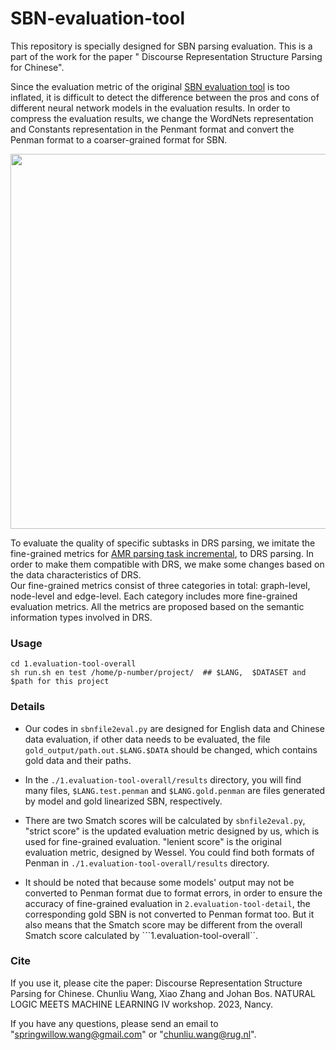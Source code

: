 # SBN-evaluation-tool
This repository is specially designed for SBN parsing evaluation. This is a part of the work for the paper " Discourse Representation Structure Parsing for Chinese".

Since the evaluation metric of the original [SBN evaluation tool](https://github.com/WPoelman/ud-boxer) is too inflated, it is difficult to detect the difference between the pros and cons of different neural network models in the evaluation results.
In order to compress the evaluation results, we change the WordNets representation and Constants representation in the Penmant format and convert the Penman format to a coarser-grained format for SBN. 

<img src="https://github.com/wangchunliu/SBN-evaluation-tool/blob/main/penman_format.png" width="600px">

To evaluate the quality of specific subtasks in DRS parsing, we imitate the fine-grained metrics for [AMR parsing task incremental](https://github.com/mdtux89/amr-evaluation), to DRS parsing. 
In order to make them compatible with DRS, we make some changes based on the data characteristics of DRS.  
Our fine-grained metrics consist of three categories in total: graph-level, node-level and edge-level. 
Each category includes more fine-grained evaluation metrics. All the metrics are proposed based on the semantic information types involved in DRS.


### Usage
```
cd 1.evaluation-tool-overall
sh run.sh en test /home/p-number/project/  ## $LANG,  $DATASET and $path for this project
```
### Details

- Our codes in ```sbnfile2eval.py``` are designed for English data and Chinese data evaluation, if other data needs to be evaluated, the file ```gold_output/path.out.$LANG.$DATA``` should be changed, which contains gold data and their paths. 

- In the ```./1.evaluation-tool-overall/results``` directory, you will find many files, ```$LANG.test.penman``` and ```$LANG.gold.penman``` are files generated by model and gold linearized SBN, respectively. 

- There are two Smatch scores will be calculated by ```sbnfile2eval.py```, "strict score" is the updated evaluation metric designed by us, which is used for fine-grained evaluation. "lenient score" is the original evaluation metric, designed by Wessel. You could find both formats of Penman in ```./1.evaluation-tool-overall/results``` directory.

- It should be noted that because some models' output may not be converted to Penman format due to format errors, in order to ensure the accuracy of fine-grained evaluation in ```2.evaluation-tool-detail```, the corresponding gold SBN is not converted to Penman format too. But it also means that the Smatch score may be different from the overall Smatch score calculated by ```1.evaluation-tool-overall``.

### Cite
If you use it, please cite the paper: Discourse Representation Structure Parsing for Chinese. Chunliu Wang, Xiao Zhang and Johan Bos. NATURAL LOGIC MEETS MACHINE LEARNING IV workshop. 2023, Nancy.

If you have any questions, please send an email to "springwillow.wang@gmail.com" or "chunliu.wang@rug.nl". 
